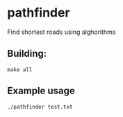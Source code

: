 # pathfinder
Find shortest roads using alghorithms

## Building:
  <code>make all</code>

## Example usage
  <code>./pathfinder test.txt</code>
